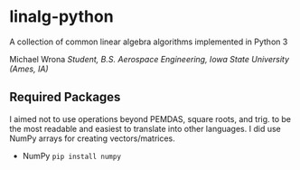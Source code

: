 # linalg-python
A collection of common linear algebra algorithms implemented in Python 3

Michael Wrona _Student, B.S. Aerospace Engineering, Iowa State University (Ames, IA)_

## Required Packages
I aimed not to use operations beyond PEMDAS, square roots, and trig. to be the most readable and easiest to translate into other languages. I did use NumPy arrays for creating vectors/matrices.
* NumPy `pip install numpy`

